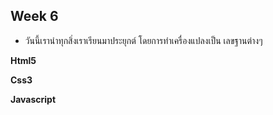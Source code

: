 ## Week 6

-   วันนี้เรานำทุกสิ่งเราเรียนมาประยุกต์ โดยการทำเครื่องแปลงเป็น เลขฐานต่างๆ

**Html5**

**Css3**

**Javascript**
